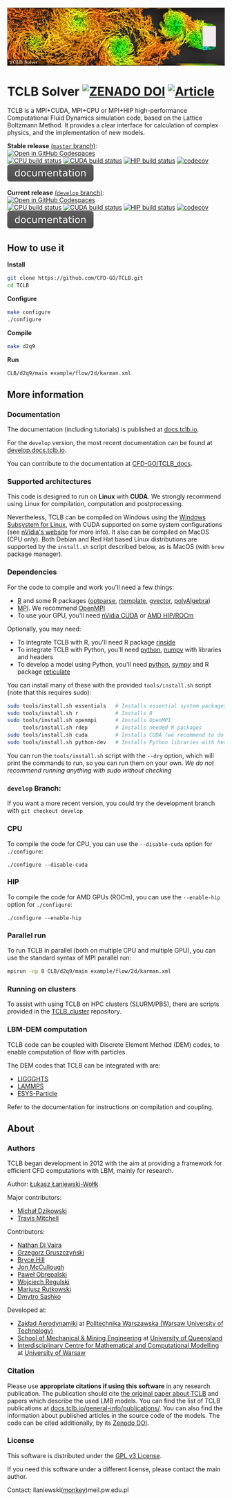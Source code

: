 ![TCLB Solver Header](https://raw.githubusercontent.com/CFD-GO/documents/master/assets/header.png)

TCLB Solver [![ZENADO DOI](https://zenodo.org/badge/DOI/10.5281/zenodo.3550331.svg)](https://doi.org/10.5281/zenodo.3550331) [![Article](https://zenodo.org/badge/DOI/10.1016/j.camwa.2015.12.043.svg)](https://doi.org/10.1016/j.camwa.2015.12.043)
===
TCLB is a MPI+CUDA, MPI+CPU or MPI+HIP high-performance Computational Fluid Dynamics simulation code, based on the Lattice Boltzmann Method.
It provides a clear interface for calculation of complex physics, and the implementation of new models.

**Stable release** [(`master` branch)](https://github.com/CFD-GO/TCLB/tree/master):<br/>[![Open in GitHub Codespaces](https://github.com/codespaces/badge.svg)](https://codespaces.new/CFD-GO/TCLB?quickstart=1)<br/>[![CPU build status](https://github.com/CFD-GO/TCLB/actions/workflows/cpu_test.yml/badge.svg?branch=master)](https://github.com/CFD-GO/TCLB/actions/workflows/cpu_test.yml) [![CUDA build status](https://github.com/CFD-GO/TCLB/actions/workflows/gpu_comp.yml/badge.svg?branch=master)](https://github.com/CFD-GO/TCLB/actions/workflows/gpu_comp.yml) [![HIP build status](https://github.com/CFD-GO/TCLB/actions/workflows/hip_comp.yml/badge.svg?branch=develop)](https://github.com/CFD-GO/TCLB/actions/workflows/hip_comp.yml) [![codecov](https://codecov.io/gh/CFD-GO/TCLB/branch/master/graph/badge.svg)](https://codecov.io/gh/CFD-GO/TCLB) [![documentation](https://raw.githubusercontent.com/CFD-GO/documents/master/assets/documentation.svg?sanitize=true)](https://docs.tclb.io/)


**Current release** [(`develop` branch)](https://github.com/CFD-GO/TCLB/tree/develop):</br>[![Open in GitHub Codespaces](https://github.com/codespaces/badge.svg)](https://codespaces.new/CFD-GO/TCLB/tree/develop?quickstart=1)<br/>[![CPU build status](https://github.com/CFD-GO/TCLB/actions/workflows/cpu_test.yml/badge.svg?branch=develop)](https://github.com/CFD-GO/TCLB/actions/workflows/cpu_test.yml) [![CUDA build status](https://github.com/CFD-GO/TCLB/actions/workflows/gpu_comp.yml/badge.svg?branch=develop)](https://github.com/CFD-GO/TCLB/actions/workflows/gpu_comp.yml) [![HIP build status](https://github.com/CFD-GO/TCLB/actions/workflows/hip_comp.yml/badge.svg?branch=develop)](https://github.com/CFD-GO/TCLB/actions/workflows/hip_comp.yml) [![codecov](https://codecov.io/gh/CFD-GO/TCLB/branch/develop/graph/badge.svg)](https://codecov.io/gh/CFD-GO/TCLB) [![documentation](https://raw.githubusercontent.com/CFD-GO/documents/master/assets/documentation.svg?sanitize=true)](https://develop.docs.tclb.io/)

## How to use it

**Install**
```bash
git clone https://github.com/CFD-GO/TCLB.git
cd TCLB
```
**Configure**
```bash
make configure
./configure
```
**Compile**
```bash
make d2q9
```
**Run**
```bash
CLB/d2q9/main example/flow/2d/karman.xml
```

## More information

### Documentation

The documentation (including tutorials) is published at
[docs.tclb.io](https://docs.tclb.io/).

For the `develop` version, the most recent documentation can be found at
[develop.docs.tclb.io](https://develop.docs.tclb.io/).

You can contribute to the documentation at
[CFD-GO/TCLB_docs](https://github.com/CFD-GO/TCLB_docs).

### Supported architectures
This code is designed to run on **Linux** with **CUDA**. We strongly recommend using Linux for compilation, computation and postprocessing.

Nevertheless, TCLB can be compiled on Windows using the [Windows Subsystem for Linux](https://pl.wikipedia.org/wiki/Windows_Subsystem_for_Linux), with CUDA supported on some system configurations (see [nVidia's website](https://docs.nvidia.com/cuda/wsl-user-guide/index.html) for more info).  It also can be compiled on MacOS (CPU only). Both Debian and Red Hat based Linux distributions are supported by the `install.sh` script described below, as is MacOS (with `brew` package manager).

### Dependencies

For the code to compile and work you'll need a few things:
- [R](https://www.r-project.org/) and some R packages ([optparse](https://cran.r-project.org/package=optparse), [rtemplate](https://github.com/llaniewski/rtemplate), [gvector](https://github.com/llaniewski/gvector), [polyAlgebra](https://github.com/llaniewski/polyAlgebra))
- [MPI](https://en.wikipedia.org/wiki/Message_Passing_Interface). We recommend [OpenMPI](http://www.open-mpi.org/)
- To use your GPU, you'll need [nVidia CUDA](https://developer.nvidia.com/cuda-zone) or [AMD HIP/ROCm](https://www.amd.com/en/graphics/servers-solutions-rocm)

Optionally, you may need:
- To integrate TCLB with R, you'll need R package [rinside](https://github.com/eddelbuettel/rinside)
- To integrate TCLB with Python, you'll need [python](https://www.python.org/), [numpy](http://www.numpy.org/) with libraries and headers
- To develop a model using Python, you'll need [python](https://www.python.org/), [sympy](http://www.sympy.org/) and R package [reticulate](https://cran.r-project.org/package=reticulate)

You can install many of these with the provided `tools/install.sh` script (note that this requires sudo):
```bash
sudo tools/install.sh essentials   # Installs essential system packages needed by TCLB
sudo tools/install.sh r            # Installs R
sudo tools/install.sh openmpi      # Installs OpenMPI
     tools/install.sh rdep         # Installs needed R packages
sudo tools/install.sh cuda         # Installs CUDA (we recommend to do it on your own)
sudo tools/install.sh python-dev   # Installs Python libraries with headers
```

You can run the `tools/install.sh` script with the `--dry` option, which will print the commands to run, so you can run them on your own.
*We do not recommend running anything with sudo without checking*

### `develop` Branch:
If you want a more recent version, you could try the development branch with `git checkout develop`

### CPU
To compile the code for CPU, you can use the `--disable-cuda` option for `./configure`:
```
./configure --disable-cuda
```
### HIP
To compile the code for AMD GPUs (ROCm), you can use the `--enable-hip` option for `./configure`:
```
./configure --enable-hip
```
### Parallel run
To run TCLB in parallel (both on multiple CPU and multiple GPU), you can use the standard syntax of MPI parallel run:
```bash
mpirun -np 8 CLB/d2q9/main example/flow/2d/karman.xml
```

### Running on clusters
To assist with using TCLB on HPC clusters (SLURM/PBS), there are scripts provided in the [TCLB_cluster](https://github.com/CFD-GO/TCLB_cluster) repository.

### LBM-DEM computation
TCLB code can be coupled with Discrete Element Method (DEM) codes, to enable computation of flow with particles.

The DEM codes that TCLB can be integrated with are:
- [LIGGGHTS](https://www.cfdem.com/liggghts-open-source-discrete-element-method-particle-simulation-code)
- [LAMMPS](https://lammps.sandia.gov/)
- [ESYS-Particle](https://launchpad.net/esys-particle)

Refer to the documentation for instructions on compilation and coupling.

## About

### Authors

TCLB began development in 2012 with the aim at providing a framework for efficient CFD computations with LBM, mainly for research.

Author: [Łukasz Łaniewski-Wołłk](https://github.com/llaniewski)

Major contributors:
* [Michał Dzikowski](https://github.com/mdzik)
* [Travis Mitchell](https://github.com/TravisMitchell)

Contributors:
* [Nathan Di Vaira](https://github.com/ndivaira)
* [Grzegorz Gruszczyński](https://github.com/ggruszczynski)
* [Bryce Hill](https://github.com/bhill23)
* [Jon McCullough](https://github.com/JonMcCullough)
* [Paweł Obrępalski](https://github.com/PabloOb)
* [Wojciech Regulski](https://github.com/wojtasMEiL)
* [Mariusz Rutkowski](https://github.com/mrutkowski-aero)
* [Dmytro Sashko](https://github.com/shkodm)

Developed at:
- [Zakład Aerodynamiki](https://meil.pw.edu.pl/ZA/) at [Politechnika Warszawska (Warsaw University of Technology)](http://pw.edu.pl/)
- [School of Mechanical & Mining Engineering](https://www.mechmining.uq.edu.au/) at [University of Queensland](http://uq.edu.au/)
- [Interdisciplinary Centre for Mathematical and Computational Modelling](https://icm.edu.pl/en) at [University of Warsaw](https://www.uw.edu.pl/)

### Citation
Please use **appropriate citations if using this software** in any research publication. The publication should cite [the original paper about TCLB](https://doi.org/10.1016/j.camwa.2015.12.043) and papers which describe the used LMB models. You can find the list of TCLB publications at [docs.tclb.io/general-info/publications/](https://docs.tclb.io/general-info/publications/). You can also find the information about published articles in the source code of the models.
The code can be cited additionally, by its [Zenodo DOI](https://doi.org/10.5281/zenodo.3550331).

### License

This software is distributed under the [GPL v3 License](LICENSE).

If you need this software under a different license, please contact the main author.

Contact: llaniewski([monkey](https://en.wikipedia.org/wiki/At_sign#Names_in_other_languages))meil.pw.edu.pl
